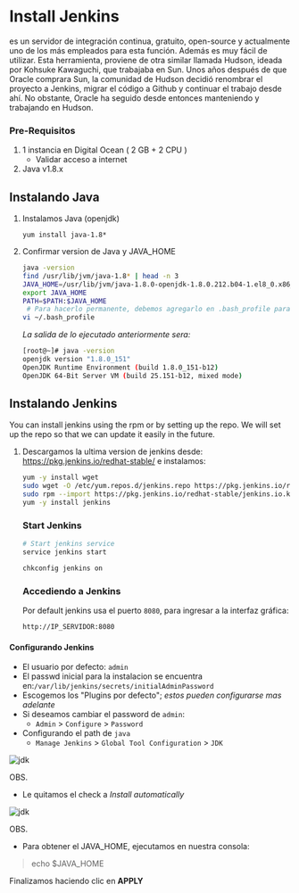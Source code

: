 # Install Jenkins
es un servidor de integración continua, gratuito, open-source y actualmente uno de los más empleados para esta función. Además es muy fácil de utilizar.
Esta herramienta, proviene de otra similar llamada Hudson, ideada por Kohsuke Kawaguchi, que trabajaba en Sun. Unos años después de que Oracle comprara Sun, la comunidad de Hudson decidió renombrar el proyecto a Jenkins, migrar el código a Github y continuar el trabajo desde ahí. No obstante, Oracle ha seguido desde entonces manteniendo y trabajando en Hudson.

### Pre-Requisitos
1. 1 instancia en Digital Ocean ( 2 GB + 2 CPU )
   - Validar acceso a internet
1. Java v1.8.x 

## Instalando Java
1. Instalamos Java (openjdk)
   ```
   yum install java-1.8*
   ```

1. Confirmar version de Java y JAVA_HOME
   ```sh
   java -version
   find /usr/lib/jvm/java-1.8* | head -n 3
   JAVA_HOME=/usr/lib/jvm/java-1.8.0-openjdk-1.8.0.212.b04-1.el8_0.x86_64
   export JAVA_HOME
   PATH=$PATH:$JAVA_HOME
    # Para hacerlo permanente, debemos agregarlo en .bash_profile para un usuario determinado, ejm. root, sysadmin, etc
   vi ~/.bash_profile
   ```
   _La salida de lo ejecutado anteriormente sera:_
    ```sh
   [root@~]# java -version
   openjdk version "1.8.0_151"
   OpenJDK Runtime Environment (build 1.8.0_151-b12)
   OpenJDK 64-Bit Server VM (build 25.151-b12, mixed mode)
   ```

## Instalando Jenkins
 You can install jenkins using the rpm or by setting up the repo. We will set up the repo so that we can update it easily in the future.
1. Descargamos la ultima version de jenkins desde: https://pkg.jenkins.io/redhat-stable/   e instalamos:
   ```sh
   yum -y install wget
   sudo wget -O /etc/yum.repos.d/jenkins.repo https://pkg.jenkins.io/redhat-stable/jenkins.repo
   sudo rpm --import https://pkg.jenkins.io/redhat-stable/jenkins.io.key
   yum -y install jenkins
   ```

   ### Start Jenkins
   ```sh
   # Start jenkins service
   service jenkins start

   chkconfig jenkins on
   ```

   ### Accediendo a Jenkins
   Por default jenkins usa el puerto `8080`, para ingresar a la interfaz gráfica:
   ```sh
   http://IP_SERVIDOR:8080
   ```
  #### Configurando Jenkins
- El usuario por defecto:  `admin`
- El passwd inicial para la instalacion se encuentra en:`/var/lib/jenkins/secrets/initialAdminPassword`
- Escogemos los "Plugins por defecto"; _estos pueden configurarse mas adelante_
- Si deseamos cambiar el password de `admin`:
   - `Admin` > `Configure` > `Password`
- Configurando el path de `java`
  - `Manage Jenkins` > `Global Tool Configuration` > `JDK`  

![jdk](https://github.com/kdetony/devops/blob/master/Images/jdk.png "Configure JDK")

OBS.

* Le quitamos el check a *Install automatically*

![jdk](https://github.com/kdetony/devops/blob/master/Images/jdk1.png "Configure JDK")

OBS.

* Para obtener el JAVA_HOME, ejecutamos en nuestra consola:

> echo $JAVA_HOME

Finalizamos haciendo clic en **APPLY**

